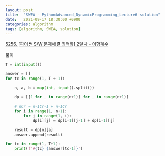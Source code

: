 ```yaml
---
layout: post
title:  "SWEA - PythonAdvanced_DynamicProgramming_Lecture6 solution"
date:   2021-09-17 18:30:00 +0900
categories: algorithm
tags: [algorithm, SWEA, solution]
---
```

[5256. [파이썬 S/W 문제해결 최적화] 2일차 - 이항계수](https://swexpertacademy.com/main/learn/course/subjectDetail.do?courseId=AVuPDYSqAAbw5UW6&subjectId=AWUYNNbK29EDFAVT)

풀이

```python
T = int(input())

answer = []
for tc in range(1, T + 1):

    n, a, b = map(int, input().split())

    dp = [[1 for _ in range(n+1)] for _ in range(n+1)]
    
    # nCr = n-1Cr-1 + n-1Cr
    for i in range(1, n+1):
        for j in range(1, i):
            dp[i][j] = dp[i-1][j-1] + dp[i-1][j]

    result = dp[n][a]
    answer.append(result)

for tc in range(1, T+1):
    print(f'#{tc} {answer[tc-1]}')
```

